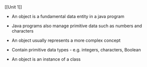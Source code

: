 [[Unit 1]]

- An object is a fundamental data entity in a java program

- Java programs also manage primitive data such as numbers and characters

- An object usually represents a more complex concept

- Contain primitive data types - e.g. integers, characters, Boolean

- An object is an instance of a class